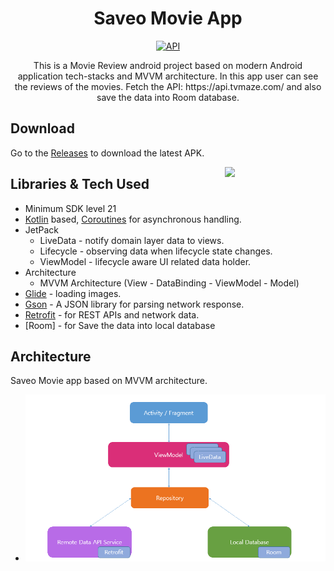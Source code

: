 <h1 align="center">Saveo Movie App</h1>

<p align="center">
  <a href="https://android-arsenal.com/api?level=21"><img alt="API" src="https://img.shields.io/badge/API-21%2B-brightgreen.svg?style=flat"/></a>
</p>

<p align="center">  
This is a Movie Review android project based on modern Android application tech-stacks and MVVM architecture. In this app user can see the reviews of the movies. Fetch the API:
 https://api.tvmaze.com/ and also save the data into Room database.
</p>

## Download
Go to the [Releases](https://github.com/lucifernipun22/Saveo_Assignment/blob/main/Saveo_Assignment/app/release/) to download the latest APK.

<img src="https://github.com/lucifernipun22/Saveo_Assignment/blob/main/app.gif" align="right" width="32%"/>

## Libraries & Tech Used
- Minimum SDK level 21
- [Kotlin](https://kotlinlang.org/) based, [Coroutines](https://github.com/Kotlin/kotlinx.coroutines) for asynchronous handling.
- JetPack
  - LiveData - notify domain layer data to views.
  - Lifecycle - observing data when lifecycle state changes.
  - ViewModel - lifecycle aware UI related data holder.
- Architecture
  - MVVM Architecture (View - DataBinding - ViewModel - Model) 
- [Glide](https://github.com/bumptech/glide) - loading images.
- [Gson](https://github.com/google/gson/) - A JSON library for parsing network response.
- [Retrofit](https://github.com/square/retrofit) - for REST APIs and network data.
- [Room] - for Save the data into local database
## Architecture
Saveo Movie app based on MVVM architecture.
- ![architecture](https://github.com/lucifernipun22/Saveo_Assignment/blob/main/architecture.png)


